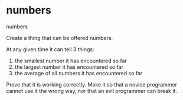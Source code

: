 # numbers
numbers


Create a thing that can be offered numbers. 

At any given time it can tell 3 things:
1) the smallest number it has encountered so far
2) the largest number it has encountered so far
3) the average of all numbers it has encountered so far

Prove that it is working correctly. Make it so that a novice programmer cannot use it the wrong way, nor that an evil programmer can break it.
